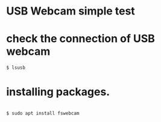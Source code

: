 # USB Webcam simple test

# check the connection of USB webcam

```bash
$ lsusb
```


# installing packages.

```bash

$ sudo apt install fswebcam
```
